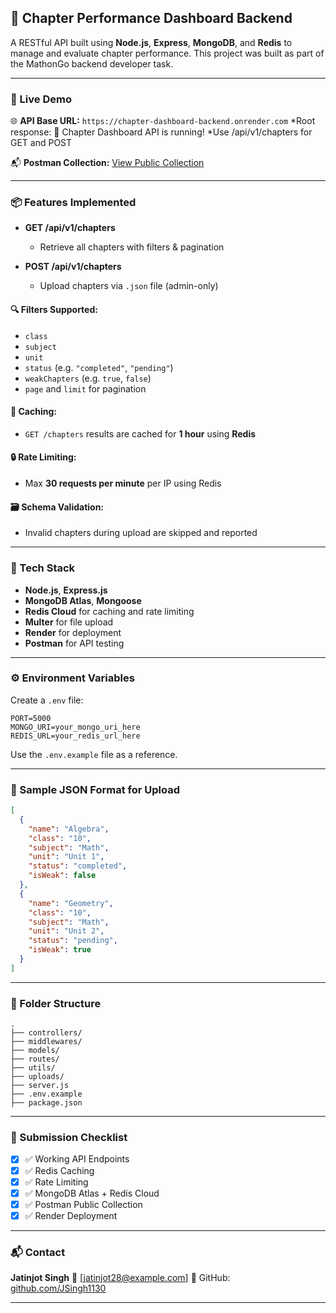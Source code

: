 ## 📘 Chapter Performance Dashboard Backend

A RESTful API built using **Node.js**, **Express**, **MongoDB**, and **Redis** to manage and evaluate chapter performance.
This project was built as part of the MathonGo backend developer task.

---

### 🚀 Live Demo

🌐 **API Base URL:**
`https://chapter-dashboard-backend.onrender.com`
*Root response: 📘 Chapter Dashboard API is running!
*Use /api/v1/chapters for GET and POST


📬 **Postman Collection:**
[View Public Collection](https://www.postman.com/jatinjotsingh/chapter-api-demo/collection/f3lk6i8/chapter-api-demo?action=share&creator=43658500)


---

### 📦 Features Implemented

* **GET /api/v1/chapters**

  * Retrieve all chapters with filters & pagination
* **POST /api/v1/chapters**

  * Upload chapters via `.json` file (admin-only)

#### 🔍 Filters Supported:

* `class`
* `subject`
* `unit`
* `status` (e.g. `"completed"`, `"pending"`)
* `weakChapters` (e.g. `true`, `false`)
* `page` and `limit` for pagination

#### 🧠 Caching:

* `GET /chapters` results are cached for **1 hour** using **Redis**

#### 🔒 Rate Limiting:

* Max **30 requests per minute** per IP using Redis

#### 🗃 Schema Validation:

* Invalid chapters during upload are skipped and reported

---

### 🧪 Tech Stack

* **Node.js**, **Express.js**
* **MongoDB Atlas**, **Mongoose**
* **Redis Cloud** for caching and rate limiting
* **Multer** for file upload
* **Render** for deployment
* **Postman** for API testing

---

### ⚙️ Environment Variables

Create a `.env` file:

```env
PORT=5000
MONGO_URI=your_mongo_uri_here
REDIS_URL=your_redis_url_here
```

Use the `.env.example` file as a reference.

---

### 📂 Sample JSON Format for Upload

```json
[
  {
    "name": "Algebra",
    "class": "10",
    "subject": "Math",
    "unit": "Unit 1",
    "status": "completed",
    "isWeak": false
  },
  {
    "name": "Geometry",
    "class": "10",
    "subject": "Math",
    "unit": "Unit 2",
    "status": "pending",
    "isWeak": true
  }
]
```

---

### 📁 Folder Structure

```
.
├── controllers/
├── middlewares/
├── models/
├── routes/
├── utils/
├── uploads/
├── server.js
├── .env.example
├── package.json
```

---

### 🧾 Submission Checklist

* [x] ✅ Working API Endpoints
* [x] ✅ Redis Caching
* [x] ✅ Rate Limiting
* [x] ✅ MongoDB Atlas + Redis Cloud
* [x] ✅ Postman Public Collection
* [x] ✅ Render Deployment

---

### 📬 Contact

**Jatinjot Singh**
📧 \[[jatinjot28@example.com](mailto:jatinjot28@example.com)]
🔗 GitHub: [github.com/JSingh1130](https://github.com/JSingh1130)

---

